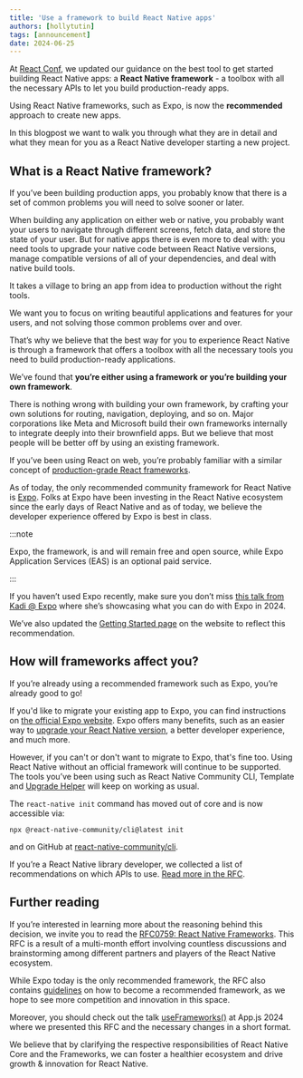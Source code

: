 ```yaml
---
title: 'Use a framework to build React Native apps'
authors: [hollytutin]
tags: [announcement]
date: 2024-06-25
---
```

At [React Conf](https://www.youtube.com/live/0ckOUBiuxVY?si=pU4qP4eB5iWfY0IG&t=2320), we updated our guidance on the best tool to get started building React Native apps: a **React Native framework** - a toolbox with all the necessary APIs to let you build production-ready apps.

Using React Native frameworks, such as Expo, is now the **recommended** approach to create new apps.

In this blogpost we want to walk you through what they are in detail and what they mean for you as a React Native developer starting a new project.

<!-- truncate  -->

## What is a React Native framework?

If you’ve been building production apps, you probably know that there is a set of common problems you will need to solve sooner or later.

When building any application on either web or native, you probably want your users to navigate through different screens, fetch data, and store the state of your user. But for native apps there is even more to deal with: you need tools to upgrade your native code between React Native versions, manage compatible versions of all of your dependencies, and deal with native build tools.

It takes a village to bring an app from idea to production without the right tools.

We want you to focus on writing beautiful applications and features for your users, and not solving those common problems over and over.

That’s why we believe that the best way for you to experience React Native is through a framework that offers a toolbox with all the necessary tools you need to build production-ready applications.

We’ve found that **you’re either using a framework or you’re building your own framework**.

There is nothing wrong with building your own framework, by crafting your own solutions for routing, navigation, deploying, and so on. Major corporations like Meta and Microsoft build their own frameworks internally to integrate deeply into their brownfield apps. But we believe that most people will be better off by using an existing framework.

If you’ve been using React on web, you’re probably familiar with a similar concept of [production-grade React frameworks](https://react.dev/learn/start-a-new-react-project#production-grade-react-frameworks).

As of today, the only recommended community framework for React Native is [Expo](https://docs.expo.dev/). Folks at Expo have been investing in the React Native ecosystem since the early days of React Native and as of today, we believe the developer experience offered by Expo is best in class.

:::note

Expo, the framework, is and will remain free and open source, while Expo Application Services (EAS) is an optional paid service.

:::

<!--alex ignore he-she retext-equality-->

If you haven’t used Expo recently, make sure you don’t miss [this talk from Kadi @ Expo](https://www.youtube.com/live/0ckOUBiuxVY?si=N-WSfmAJSMfd6wDL&t=3888) where she’s showcasing what you can do with Expo in 2024.

We’ve also updated the [Getting Started page](https://reactnative.dev/docs/environment-setup) on the website to reflect this recommendation.

## How will frameworks affect you?

If you’re already using a recommended framework such as Expo, you’re already good to go!

If you'd like to migrate your existing app to Expo, you can find instructions on [the official Expo website](https://docs.expo.dev/bare/overview/). Expo offers many benefits, such as an easier way to [upgrade your React Native version](https://docs.expo.dev/workflow/upgrading-expo-sdk-walkthrough/), a better developer experience, and much more.

However, if you can't or don't want to migrate to Expo, that's fine too. Using React Native without an official framework will continue to be supported. The tools you’ve been using such as React Native Community CLI, Template and [Upgrade Helper](https://react-native-community.github.io/upgrade-helper/) will keep on working as usual.

The `react-native init` command has moved out of core and is now accessible via:

```
npx @react-native-community/cli@latest init
```

and on GitHub at [react-native-community/cli](https://github.com/react-native-community/cli).

If you’re a React Native library developer, we collected a list of recommendations on which APIs to use. [Read more in the RFC](https://github.com/react-native-community/discussions-and-proposals/blob/main/proposals/0759-react-native-frameworks.md#what-do-we-recommend-to-react-native-library-developers).

## Further reading

If you’re interested in learning more about the reasoning behind this decision, we invite you to read the [RFC0759: React Native Frameworks](https://github.com/react-native-community/discussions-and-proposals/blob/main/proposals/0759-react-native-frameworks.md#what-do-we-recommend-to-react-native-library-developers). This RFC is a result of a multi-month effort involving countless discussions and brainstorming among different partners and players of the React Native ecosystem.

While Expo today is the only recommended framework, the RFC also contains [guidelines](https://github.com/react-native-community/discussions-and-proposals/blob/main/proposals/0759-react-native-frameworks.md#becoming-a-react-native-framework) on how to become a recommended framework, as we hope to see more competition and innovation in this space.

Moreover, you should check out the talk [useFrameworks()](https://www.youtube.com/watch?v=lifGTznLBcw) at App.js 2024 where we presented this RFC and the necessary changes in a short format.

We believe that by clarifying the respective responsibilities of React Native Core and the Frameworks, we can foster a healthier ecosystem and drive growth & innovation for React Native.
